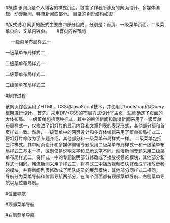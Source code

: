 #概述
该网页是个人博客的样式页面，包含了作者所涉及的网页设计、多媒体编辑、动漫新闻、韩流新闻四部分。
目录的树形结构如图：
 
#版式说明
网页的版式主要由四部分组成，分别是：首页、一级菜单页面、二级菜单页面、文章内容页。
 
#首页内容布局

 
一级菜单布局样式一

一级菜单布局样式二

二级菜单布局样式一

二级菜单布局样式二

二级菜单布局样式三

#制作过程

该网页综合运用了HTML、CSS和JavaScript技术，并使用了bootstrap和JQuery框架进行设计。
首先，采用DIV+CSS的布局方式设计了主页，进而确定了页面的大体布局。
一级菜单包括两种样式。其中的韩流新闻和动漫新闻采用了一级菜单布局样式一，仅修改了幻灯片的显示内容和文章列表的表现形式，其他部分都和首页样式一致。然后，一级菜单中的网页设计和多媒体编辑采用了菜单布局样式二，将幻灯片修改为了专题介绍，其他部分和一级菜单布局样式一样。
二级菜单包括三种样式。其中网页设计和多媒体编辑专题采用二级菜单布局样式一和一级菜单布局样式二基本一样，区别仅是说明文字和显示文字不同。动漫新闻专题采用二级菜单布局样式二，将样式一中的专题说明部分修改成了播放视频的模块，其他部分和样式一相同。韩流新闻采用了样式三，将样式二中播放视频模块修改成了播放音频的模块，并将新闻列表修改成了团队成员的展示模块，其他部分同样式二相同。
导航分为菜单导航和位置导航两部分，在每个页面都有顶部菜单导航、右侧菜单导航以及位置导航。

#位置导航
 
#顶部菜单导航
 
#右侧菜单导航
 

